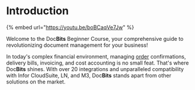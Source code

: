 # Introduction



{% embed url="https://youtu.be/boBCaqVe7Jw" %}

Welcome to the Doc**Bits** Beginner Course, your comprehensive guide to revolutionizing document management for your business!

In today's complex financial environment, managing [order](https://docbits.com/de/use-cases/bestellung/) confirmations, delivery bills, invoicing, and cost accounting is no small feat. That's where Doc**Bits** shines. With over 20 integrations and unparalleled compatibility with Infor CloudSuite, LN, and M3, Doc**Bits** stands apart from other solutions on the market.
